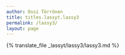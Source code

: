 ```yaml
---
author: Ossi Törrönen
title: titles.lassyt.lassy3
permalink: /lassy3/
layout: page
---
```

{% translate_file _lassyt/lassy3/lassy3.md %}